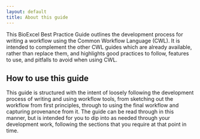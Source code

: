 ```yaml
---
layout: default
title: About this guide
---
```


This BioExcel Best Practice Guide outlines the development process for writing a workflow using the Common Workflow Language (CWL). It is intended to complement the other CWL guides which are already available, rather than replace them, and highlights good practices to follow, features to use, and pitfalls to avoid when using CWL.

## How to use this guide

This guide is structured with the intent of loosely following the development process of writing and using workflow tools, from sketching out the workflow from first principles, through to using the final workflow and capturing provenance from it. The guide can be read through in this manner, but is intended for you to dip into as needed through your development work, following the sections that you require at that point in time.
